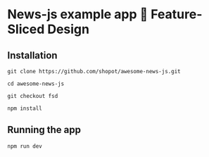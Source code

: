 # News-js example app 🍰 Feature-Sliced Design

## Installation

```shell
git clone https://github.com/shopot/awesome-news-js.git

cd awesome-news-js

git checkout fsd

npm install
```
## Running the app

```shell
npm run dev
```
